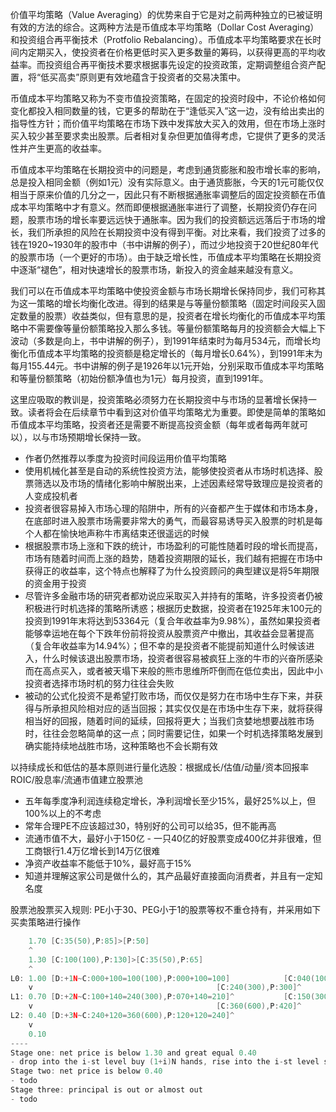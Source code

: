 
价值平均策略（Value Averaging）的优势来自于它是对之前两种独立的已被证明有效的方法的综合。这两种方法是币值成本平均策略（Dollar Cost Averaging）和投资组合再平衡技术（Protfolio Rebalancing）。币值成本平均策略要求在长时间内定期买入，使投资者在价格更低时买入更多数量的筹码，以获得更高的平均收益率。而投资组合再平衡技术要求根据事先设定的投资政策，定期调整组合资产配置，将“低买高卖”原则更有效地蕴含于投资者的交易决策中。

币值成本平均策略又称为不变市值投资策略，在固定的投资时段中，不论价格如何变化都投入相同数量的钱，它更多的帮助在于“逢低买入”这一边，没有给出卖出的指导性方针；而价值平均策略在市场下跌中发挥放大买入的效用，但在市场上涨时买入较少甚至要求卖出股票。后者相对复杂但更加值得考虑，它提供了更多的灵活性并产生更高的收益率。

币值成本平均策略在长期投资中的问题是，考虑到通货膨胀和股市增长率的影响，总是投入相同金额（例如1元）没有实际意义。由于通货膨胀，今天的1元可能仅仅相当于原来价值的几分之一，因此只有不断根据通胀率调整后的固定投资额在币值成本平均策略中才有意义。然而即便根据通胀率进行了调整，长期投资仍存在问题，股票市场的增长率要远远快于通胀率。因为我们的投资额远远落后于市场的增长，我们所承担的风险在长期投资中没有得到平衡。对比来看，我们投资了过多的钱在1920~1930年的股市中（书中讲解的例子），而过少地投资于20世纪80年代的股票市场（一个更好的市场）。由于缺乏增长性，币值成本平均策略在长期投资中逐渐“褪色”，相对快速增长的股票市场，新投入的资金越来越没有意义。

我们可以在币值成本平均策略中使投资金额与市场长期增长保持同步，我们可称其为这一策略的增长均衡化改进。得到的结果是与等量份额策略（固定时间段买入固定数量的股票）收益类似，但有意思的是，投资者在增长均衡化的币值成本平均策略中不需要像等量份额策略投入那么多钱。等量份额策略每月的投资额会大幅上下波动（多数是向上，书中讲解的例子），到1991年结束时为每月534元，而增长均衡化币值成本平均策略的投资额是稳定增长的（每月增长0.64%），到1991年末为每月155.44元。书中讲解的例子是1926年以1元开始，分别采取币值成本平均策略和等量份额策略（初始份额净值也为1元）每月投资，直到1991年。

这里应吸取的教训是，投资策略必须努力在长期投资中与市场的显著增长保持一致。读者将会在后续章节中看到这对价值平均策略尤为重要。即使是简单的策略如币值成本平均策略，投资者还是需要不断提高投资金额（每年或者每两年就可以），以与市场预期增长保持一致。

- 作者仍然推荐以季度为投资时间段运用价值平均策略
- 使用机械化甚至是自动的系统性投资方法，能够使投资者从市场时机选择、股票筛选以及市场的情绪化影响中解脱出来，上述因素经常导致理应是投资者的人变成投机者
- 投资者很容易掉入市场心理的陷阱中，所有的兴奋都产生于媒体和市场本身，在底部时进入股票市场需要非常大的勇气，而最容易诱导买入股票的时机是每个人都在愉快地声称牛市离结束还很遥远的时候
- 根据股票市场上涨和下跌的统计，市场盈利的可能性随着时段的增长而提高，市场有随着时间而上涨的趋势，随着投资期限的延长，我们越有把握在市场中获得正的收益率，这个特点也解释了为什么投资顾问的典型建议是将5年期限的资金用于投资
- 尽管许多金融市场的研究者都劝说应采取买入并持有的策略，许多投资者仍被积极进行时机选择的策略所诱惑；根据历史数据，投资者在1925年末100元的投资到1991年末将达到53364元（复合年收益率为9.98%），虽然如果投资者能够幸运地在每个下跌年份前将投资从股票资产中撤出，其收益会显著提高（复合年收益率为14.94%）；但不幸的是投资者不能提前知道什么时候该进入，什么时候该退出股票市场，投资者很容易被疯狂上涨的牛市的兴奋所感染而在高点买入，或者被天塌下来般的熊市思维所吓倒而在低位卖出，因此中小投资者选择市场时机的努力往往会失败
- 被动的公式化投资不是希望打败市场，而仅仅是努力在市场中生存下来，并获得与所承担风险相对应的适当回报；其实仅仅是在市场中生存下来，就将获得相当好的回报，随着时间的延续，回报将更大；当我们贪婪地想要战胜市场时，往往会忽略简单的这一点；同时需要记住，如果一个时机选择策略发展到确实能持续地战胜市场，这种策略也不会长期有效

以持续成长和低估的基本原则进行量化选股：根据成长/估值/动量/资本回报率ROIC/股息率/流通市值建立股票池
- 五年每季度净利润连续稳定增长，净利润增长至少15%，最好25%以上，但100%以上的不考虑
- 常年合理PE不应该超过30，特别好的公司可以给35，但不能再高
- 流通市值不大，最好小于150亿 - 一只40亿的好股票变成400亿并非很难，但工商银行1.4万亿增长到14万亿很难
- 净资产收益率不能低于10%，最好高于15%
- 知道并理解这家公司是做什么的，其产品最好直接面向消费者，并且有一定知名度

股票池股票买入规则: PE小于30、PEG小于1的股票等权不重仓持有，并采用如下买卖策略进行操作
```c
    1.70 [C:35(50),P:85]>[P:50]
    ^
    1.30 [C:100(100),P:130]>[C:35(50),P:65]                                                   [P:090]
    ^                                                                       [C:040(100),P:130]^
L0: 1.00 [D:+1N~C:000+100=100(100),P:000+100=100]            [C:040(100),P:100]^              [P:100]
    v                                         [C:240(300),P:300]^           [C:150(300),P:300]^
L1: 0.70 [D:+2N~C:100+140=240(300),P:070+140=210]^           [C:150(300),P:210]^
    v                                         [C:360(600),P:420]^
L2: 0.40 [D:+3N~C:240+120=360(600),P:120+120=240]^
    v
    0.10
----
Stage one: net price is below 1.30 and great equal 0.40
- drop into the i-st level buy (1+i)N hands, rise into the i-st level sell (2+i)N hands
Stage two: net price is below 0.40
- todo
Stage three: principal is out or almost out
- todo
```
